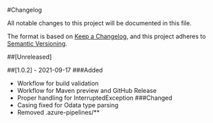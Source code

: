 #Changelog

All notable changes to this project will be documented in this file.

The format is based on [Keep a Changelog](https://keepachangelog.com/en/1.0.0/),
and this project adheres to [Semantic Versioning](https://semver.org/spec/v2.0.0.html).

##[Unreleased]

##[1.0.2] - 2021-09-17 
###Added
- Workflow for build validation
- Workflow for Maven preview and GitHub Release
- Proper handling for InterruptedException
###Changed
- Casing fixed for Odata type parsing
- Removed .azure-pipelines/**
